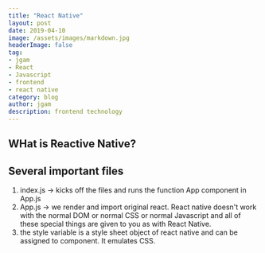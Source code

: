 ```yaml
---
title: "React Native"
layout: post
date: 2019-04-10
image: /assets/images/markdown.jpg
headerImage: false
tag:
- jgam
- React
- Javascript
- frontend
- react native
category: blog
author: jgam
description: frontend technology
---
```


## WHat is Reactive Native?

## Several important files

1. index.js -> kicks off the files and runs the function App component in App.js
2. App.js -> we render and import original react. React native doesn't work with the normal DOM or normal CSS or normal Javascript and all of these special things are given to you as with React Native.
3. the style variable is a style sheet object of react native and can be assigned to component. It emulates CSS.